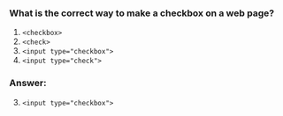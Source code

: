 ### What is the correct way to make a checkbox on a web page?

1. `<checkbox>`
2. `<check>`
3. `<input type="checkbox">`
4. `<input type="check">`

### Answer:
3. `<input type="checkbox">`
